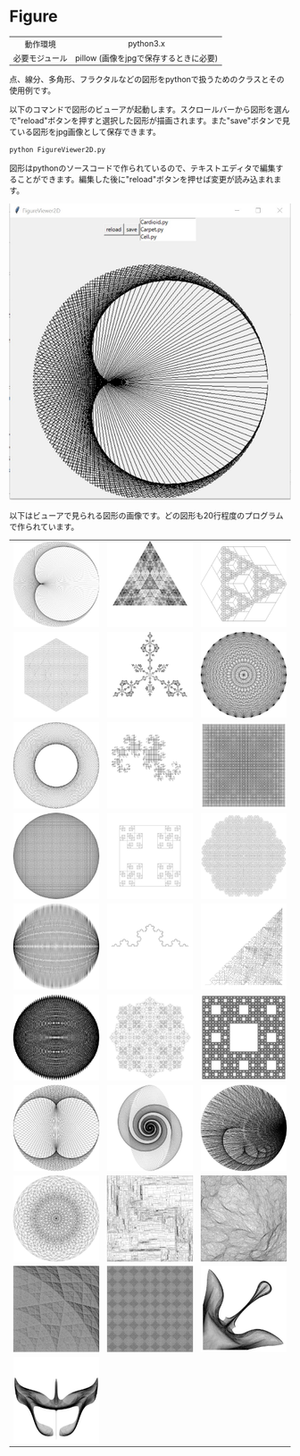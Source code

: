 # Figure

| | |
|:-----------:|:------------:|
| 動作環境 | python3.x |
| 必要モジュール | pillow (画像をjpgで保存するときに必要) |


点、線分、多角形、フラクタルなどの図形をpythonで扱うためのクラスとその使用例です。

以下のコマンドで図形のビューアが起動します。スクロールバーから図形を選んで"reload"ボタンを押すと選択した図形が描画されます。また"save"ボタンで見ている図形をjpg画像として保存できます。

```python
python FigureViewer2D.py
```

図形はpythonのソースコードで作られているので、テキストエディタで編集することができます。編集した後に"reload"ボタンを押せば変更が読み込まれます。

![](images/ss.jpg)

以下はビューアで見られる図形の画像です。どの図形も20行程度のプログラムで作られています。

||||
|---|---|---|
|![](Gallery2D/Cardioid.jpg)|![](Gallery2D/Carpet.jpg)|![](Gallery2D/Cell.jpg)|
|![](Gallery2D/City.jpg)|![](Gallery2D/CrystalTriangle.jpg)|![](Gallery2D/Diamond.jpg)|
|![](Gallery2D/Donuts.jpg)|![](Gallery2D/DragonCurve.jpg)|![](Gallery2D/ExpandingCarpet.jpg)|
|![](Gallery2D/Flower.jpg)|![](Gallery2D/HandWriteSquare.jpg)|![](Gallery2D/Honeycomb.jpg)|
|![](Gallery2D/JumpRope.jpg)|![](Gallery2D/KochCurve.jpg)|![](Gallery2D/OneLineSweeping.jpg)|
|![](Gallery2D/PineCone.jpg)|![](Gallery2D/Shield.jpg)|![](Gallery2D/SierpinskiCarpet.jpg)|
|![](Gallery2D/Thirdioid.jpg)|![](Gallery2D/Tornado.jpg)|![](Gallery2D/Waves.jpg)|
|![](Gallery2D/Wire.jpg)|![](Gallery2D/Blocks.jpg)|![](Gallery2D/Mountain.jpg)|
|![](Gallery2D/Fan.jpg)|![](Gallery2D/Diamonds.jpg)|![](Gallery2D/Raflesia.jpg)|
|![](Gallery2D/WarHelmet.jpg)|||
